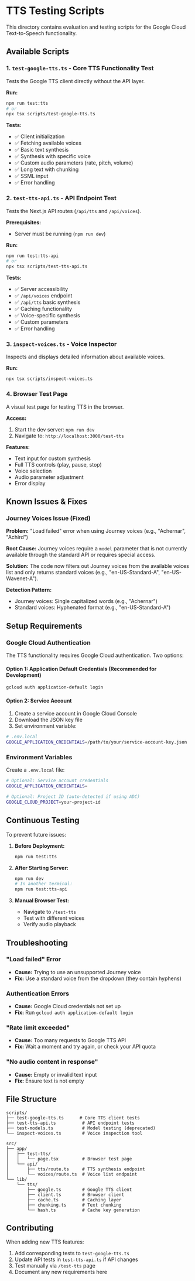 # TTS Testing Scripts

This directory contains evaluation and testing scripts for the Google Cloud Text-to-Speech functionality.

## Available Scripts

### 1. `test-google-tts.ts` - Core TTS Functionality Test

Tests the Google TTS client directly without the API layer.

**Run:**
```bash
npm run test:tts
# or
npx tsx scripts/test-google-tts.ts
```

**Tests:**
- ✅ Client initialization
- ✅ Fetching available voices
- ✅ Basic text synthesis
- ✅ Synthesis with specific voice
- ✅ Custom audio parameters (rate, pitch, volume)
- ✅ Long text with chunking
- ✅ SSML input
- ✅ Error handling

### 2. `test-tts-api.ts` - API Endpoint Test

Tests the Next.js API routes (`/api/tts` and `/api/voices`).

**Prerequisites:**
- Server must be running (`npm run dev`)

**Run:**
```bash
npm run test:tts-api
# or
npx tsx scripts/test-tts-api.ts
```

**Tests:**
- ✅ Server accessibility
- ✅ `/api/voices` endpoint
- ✅ `/api/tts` basic synthesis
- ✅ Caching functionality
- ✅ Voice-specific synthesis
- ✅ Custom parameters
- ✅ Error handling

### 3. `inspect-voices.ts` - Voice Inspector

Inspects and displays detailed information about available voices.

**Run:**
```bash
npx tsx scripts/inspect-voices.ts
```

### 4. Browser Test Page

A visual test page for testing TTS in the browser.

**Access:**
1. Start the dev server: `npm run dev`
2. Navigate to: `http://localhost:3000/test-tts`

**Features:**
- Text input for custom synthesis
- Full TTS controls (play, pause, stop)
- Voice selection
- Audio parameter adjustment
- Error display

## Known Issues & Fixes

### Journey Voices Issue (Fixed)

**Problem:** "Load failed" error when using Journey voices (e.g., "Achernar", "Achird")

**Root Cause:** Journey voices require a `model` parameter that is not currently available through the standard API or requires special access.

**Solution:** The code now filters out Journey voices from the available voices list and only returns standard voices (e.g., "en-US-Standard-A", "en-US-Wavenet-A").

**Detection Pattern:**
- Journey voices: Single capitalized words (e.g., "Achernar")
- Standard voices: Hyphenated format (e.g., "en-US-Standard-A")

## Setup Requirements

### Google Cloud Authentication

The TTS functionality requires Google Cloud authentication. Two options:

#### Option 1: Application Default Credentials (Recommended for Development)
```bash
gcloud auth application-default login
```

#### Option 2: Service Account
1. Create a service account in Google Cloud Console
2. Download the JSON key file
3. Set environment variable:
```bash
# .env.local
GOOGLE_APPLICATION_CREDENTIALS=/path/to/your/service-account-key.json
```

### Environment Variables

Create a `.env.local` file:
```bash
# Optional: Service account credentials
GOOGLE_APPLICATION_CREDENTIALS=

# Optional: Project ID (auto-detected if using ADC)
GOOGLE_CLOUD_PROJECT=your-project-id
```

## Continuous Testing

To prevent future issues:

1. **Before Deployment:**
   ```bash
   npm run test:tts
   ```

2. **After Starting Server:**
   ```bash
   npm run dev
   # In another terminal:
   npm run test:tts-api
   ```

3. **Manual Browser Test:**
   - Navigate to `/test-tts`
   - Test with different voices
   - Verify audio playback

## Troubleshooting

### "Load failed" Error
- **Cause:** Trying to use an unsupported Journey voice
- **Fix:** Use a standard voice from the dropdown (they contain hyphens)

### Authentication Errors
- **Cause:** Google Cloud credentials not set up
- **Fix:** Run `gcloud auth application-default login`

### "Rate limit exceeded"
- **Cause:** Too many requests to Google TTS API
- **Fix:** Wait a moment and try again, or check your API quota

### "No audio content in response"
- **Cause:** Empty or invalid text input
- **Fix:** Ensure text is not empty

## File Structure

```
scripts/
├── test-google-tts.ts      # Core TTS client tests
├── test-tts-api.ts          # API endpoint tests
├── test-models.ts           # Model testing (deprecated)
└── inspect-voices.ts        # Voice inspection tool

src/
├── app/
│   ├── test-tts/
│   │   └── page.tsx         # Browser test page
│   └── api/
│       ├── tts/route.ts     # TTS synthesis endpoint
│       └── voices/route.ts  # Voice list endpoint
└── lib/
    └── tts/
        ├── google.ts        # Google TTS client
        ├── client.ts        # Browser client
        ├── cache.ts         # Caching layer
        ├── chunking.ts      # Text chunking
        └── hash.ts          # Cache key generation
```

## Contributing

When adding new TTS features:

1. Add corresponding tests to `test-google-tts.ts`
2. Update API tests in `test-tts-api.ts` if API changes
3. Test manually via `/test-tts` page
4. Document any new requirements here

